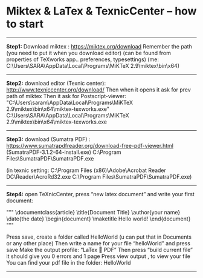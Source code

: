 # Miktex & LaTex & TexnicCenter – how to start
----------------------------
**Step1:** 
Download miktex : https://miktex.org/download 
Remember the path (you need to put it when you download editor) 
(can be found from properties of TeXworks app.. preferences, typesettings)
(me: C:\Users\SARA\AppData\Local\Programs\MiKTeX 2.9\miktex\bin\x64)

-----------------------------

**Step2:** download  editor (Texnic center): http://www.texniccenter.org/download/ 
Then when it opens it ask for prev path of miktex
Then it ask for Postscript-viewer:
"C:\Users\saram\AppData\Local\Programs\MiKTeX 2.9\miktex\bin\x64\miktex-texworks.exe"
C:\Users\SARA\AppData\Local\Programs\MiKTeX 2.9\miktex\bin\x64\miktex-texworks.exe

-----------------------------

**Step3:** download (Sumatra PDF) : https://www.sumatrapdfreader.org/download-free-pdf-viewer.html (SumatraPDF-3.1.2-64-install.exe)
C:\Program Files\SumatraPDF\SumatraPDF.exe

(in texnic setting:
C:\Program Files (x86)\Adobe\Acrobat Reader DC\Reader\AcroRd32.exe
C:\Program Files\SumatraPDF\SumatraPDF.exe)

-----------------------------

**Step4:** open TeXnicCenter, press “new latex document” and write your first document:


"""
\documentclass{article}
\title{Document Title}
\author{your name}
\date{the date}
\begin{document}
   \maketitle
   Hello world!
\end{document}
"""
 
Press save, create a folder called HelloWorld (u can put that in Documents or any other place)
Then write a name for your file “helloWorld” and press save 
Make the output profile: “LaTex  PDF”
Then press “build current file” it should give you 0 errors and 1 page
Press view output , to view your file
You can find your pdf file in the folder: HelloWorld 

-------------------------------

